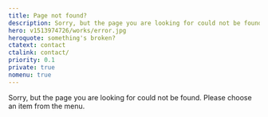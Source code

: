```yaml
---
title: Page not found?
description: Sorry, but the page you are looking for could not be found?
hero: v1513974726/works/error.jpg
heroquote: something's broken?
ctatext: contact
ctalink: contact/
priority: 0.1
private: true
nomenu: true
---
```


Sorry, but the page you are looking for could not be found. Please choose an item from the menu.

